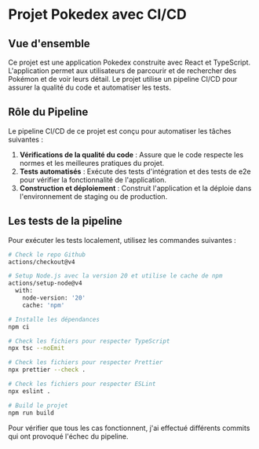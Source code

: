# Projet Pokedex avec CI/CD

## Vue d'ensemble

Ce projet est une application Pokedex construite avec React et TypeScript. L'application permet aux utilisateurs de parcourir et de rechercher des Pokémon et de voir leurs détail. Le projet utilise un pipeline CI/CD pour assurer la qualité du code et automatiser les tests.

## Rôle du Pipeline

Le pipeline CI/CD de ce projet est conçu pour automatiser les tâches suivantes :

1. **Vérifications de la qualité du code** : Assure que le code respecte les normes et les meilleures pratiques du projet.
2. **Tests automatisés** : Exécute des tests d'intégration et des tests de e2e pour vérifier la fonctionnalité de l'application.
3. **Construction et déploiement** : Construit l'application et la déploie dans l'environnement de staging ou de production.

## Les tests de la pipeline

Pour exécuter les tests localement, utilisez les commandes suivantes :

```bash
# Check le repo Github
actions/checkout@v4

# Setup Node.js avec la version 20 et utilise le cache de npm
actions/setup-node@v4
  with:
    node-version: '20'
    cache: 'npm'

# Installe les dépendances
npm ci

# Check les fichiers pour respecter TypeScript
npx tsc --noEmit

# Check les fichiers pour respecter Prettier
npx prettier --check .

# Check les fichiers pour respecter ESLint
npx eslint .

# Build le projet
npm run build
```

Pour vérifier que tous les cas fonctionnent, j'ai effectué différents commits qui ont provoqué l'échec du pipeline.
